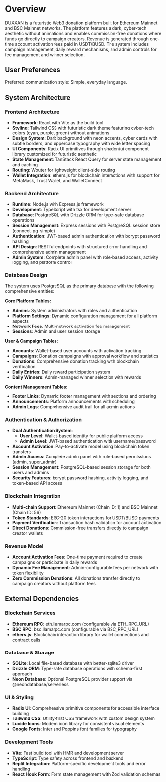 # Overview

DUXXAN is a futuristic Web3 donation platform built for Ethereum Mainnet and BSC Mainnet networks. The platform features a dark, cyber-tech aesthetic without animations and enables commission-free donations where funds go directly to campaign creators. Revenue is generated through one-time account activation fees paid in USDT/BUSD. The system includes campaign management, daily reward mechanisms, and admin controls for fee management and winner selection.

## User Preferences

Preferred communication style: Simple, everyday language.

## System Architecture

### Frontend Architecture
- **Framework**: React with Vite as the build tool
- **Styling**: Tailwind CSS with futuristic dark theme featuring cyber-tech colors (cyan, purple, green) without animations
- **Design System**: Dark background with neon accents, cyber cards with subtle borders, and uppercase typography with wide letter spacing
- **UI Components**: Radix UI primitives through shadcn/ui component library customized for futuristic aesthetic
- **State Management**: TanStack React Query for server state management and caching
- **Routing**: Wouter for lightweight client-side routing
- **Wallet Integration**: ethers.js for blockchain interactions with support for MetaMask, Trust Wallet, and WalletConnect

### Backend Architecture
- **Runtime**: Node.js with Express.js framework
- **Development**: TypeScript with tsx for development server
- **Database**: PostgreSQL with Drizzle ORM for type-safe database operations
- **Session Management**: Express sessions with PostgreSQL session store (connect-pg-simple)
- **Authentication**: JWT-based admin authentication with bcrypt password hashing
- **API Design**: RESTful endpoints with structured error handling and comprehensive admin management
- **Admin System**: Complete admin panel with role-based access, activity logging, and platform control

### Database Design
The system uses PostgreSQL as the primary database with the following comprehensive entities:

**Core Platform Tables:**
- **Admins**: System administrators with roles and authentication
- **Platform Settings**: Dynamic configuration management for all platform aspects
- **Network Fees**: Multi-network activation fee management
- **Sessions**: Admin and user session storage

**User & Campaign Tables:**
- **Accounts**: Wallet-based user accounts with activation tracking
- **Campaigns**: Donation campaigns with approval workflow and statistics
- **Donations**: Comprehensive donation tracking with blockchain verification
- **Daily Entries**: Daily reward participation system
- **Daily Winners**: Admin-managed winner selection with rewards

**Content Management Tables:**
- **Footer Links**: Dynamic footer management with sections and ordering
- **Announcements**: Platform announcements with scheduling
- **Admin Logs**: Comprehensive audit trail for all admin actions

### Authentication & Authorization
- **Dual Authentication System**: 
  - **User Level**: Wallet-based identity for public platform access
  - **Admin Level**: JWT-based authentication with username/password
- **Account Activation**: Pay-to-activate model using blockchain token transfers
- **Admin Access**: Complete admin panel with role-based permissions (admin, super_admin)
- **Session Management**: PostgreSQL-based session storage for both users and admins
- **Security Features**: bcrypt password hashing, activity logging, and token-based API access

### Blockchain Integration
- **Multi-chain Support**: Ethereum Mainnet (Chain ID: 1) and BSC Mainnet (Chain ID: 56)
- **Token Standards**: ERC-20 token interactions for USDT/BUSD payments
- **Payment Verification**: Transaction hash validation for account activation
- **Direct Donations**: Commission-free transfers directly to campaign creator wallets

### Revenue Model
- **Account Activation Fees**: One-time payment required to create campaigns or participate in daily rewards
- **Dynamic Fee Management**: Admin-configurable fees per network with token flexibility
- **Zero Commission Donations**: All donations transfer directly to campaign creators without platform fees

## External Dependencies

### Blockchain Services
- **Ethereum RPC**: eth.llamarpc.com (configurable via ETH_RPC_URL)
- **BSC RPC**: bsc.llamarpc.com (configurable via BSC_RPC_URL)
- **ethers.js**: Blockchain interaction library for wallet connections and contract calls

### Database & Storage
- **SQLite**: Local file-based database with better-sqlite3 driver
- **Drizzle ORM**: Type-safe database operations with schema-first approach
- **Neon Database**: Optional PostgreSQL provider support via @neondatabase/serverless

### UI & Styling
- **Radix UI**: Comprehensive primitive components for accessible interface building
- **Tailwind CSS**: Utility-first CSS framework with custom design system
- **Lucide Icons**: Modern icon library for consistent visual elements
- **Google Fonts**: Inter and Poppins font families for typography

### Development Tools
- **Vite**: Fast build tool with HMR and development server
- **TypeScript**: Type safety across frontend and backend
- **Replit Integration**: Platform-specific development tools and error handling
- **React Hook Form**: Form state management with Zod validation schemas